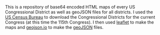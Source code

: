 This is a repository of base64 encoded HTML maps of every US
Congressional District as well as geoJSON files for all districts. I used the [US Census
Bureau](https://www.census.gov/geo/maps-data/data/cbf/cbf_cds.html) to
download the Congressional Districts for the current Congress (at this
time the 115th Congress). I then used [leaflet](https://leafletjs.com/) to make
the maps and [geojson.io](https://github.com/mapbox/geojson.io) to make the [geoJSON](http://geojson.org/) files.
